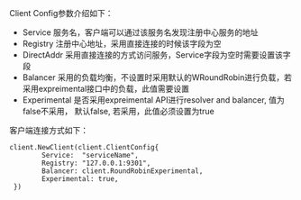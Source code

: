 Client Config参数介绍如下：
- Service
  服务名，客户端可以通过该服务名发现注册中心服务的地址
- Registry
  注册中心地址，采用直接连接的时候该字段为空
- DirectAddr
  采用直接连接的方式访问服务，Service字段为空时需要设置该字段
- Balancer
  采用的负载均衡，不设置时采用默认的WRoundRobin进行负载，若采用expreimental接口中的负载，此值需要设置
- Experimental
  是否采用expreimental API进行resolver and balancer, 值为false不采用， 默认false, 若采用，此值必须设置为true

客户端连接方式如下：
```
client.NewClient(client.ClientConfig{
        Service:  "serviceName",
        Registry: "127.0.0.1:9301",
        Balancer: client.RoundRobinExperimental,
        Experimental: true,
 })
```